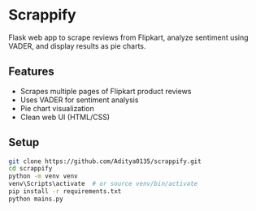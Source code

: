 # Scrappify 

Flask web app to scrape reviews from Flipkart, analyze sentiment using VADER, and display results as pie charts.

## Features
- Scrapes multiple pages of Flipkart product reviews
- Uses VADER for sentiment analysis
- Pie chart visualization
- Clean web UI (HTML/CSS)

## Setup

```bash
git clone https://github.com/Aditya0135/scrappify.git
cd scrappify
python -m venv venv
venv\Scripts\activate  # or source venv/bin/activate
pip install -r requirements.txt
python mains.py